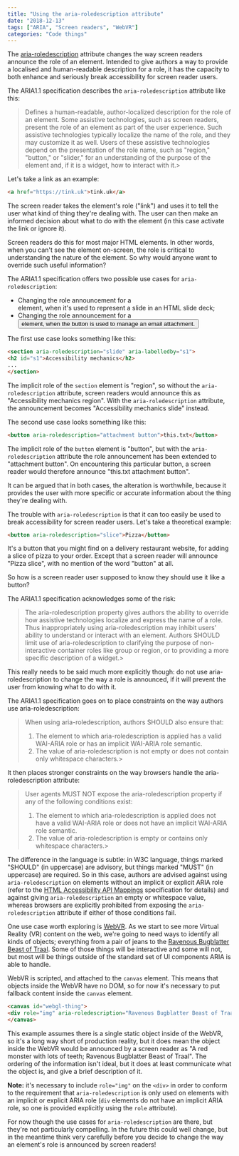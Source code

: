 ```yaml
---
title: "Using the aria-roledescription attribute"
date: "2018-12-13"
tags: ["ARIA", "Screen readers", "WebVR"]
categories: "Code things"
---
```


The [aria-roledescription](https://www.w3.org/TR/wai-aria-1.1/#aria-roledescription) attribute changes the way screen readers announce the role of an element. Intended to give authors a way to provide a localised and human-readable description for a role, it has the capacity to both enhance and seriously break accessibility for screen reader users.

The ARIA1.1 specification describes the `aria-roledescription` attribute like this:

> Defines a human-readable, author-localized description for the role of an element.
> Some assistive technologies, such as screen readers, present the role of an element as part of the user experience. Such assistive technologies typically localize the name of the role, and they may customize it as well. Users of these assistive technologies depend on the presentation of the role name, such as "region," "button," or "slider," for an understanding of the purpose of the element and, if it is a widget, how to interact with it.>

Let's take a link as an example:

```html
<a href="https://tink.uk">tink.uk</a>
```

The screen reader takes the element's role ("link") and uses it to tell the user what kind of thing they're dealing with. The user can then make an informed decision about what to do with the element (in this case activate the link or ignore it).

Screen readers do this for most major HTML elements. In other words, when you can't see the element on-screen, the role is critical to understanding the nature of the element. So why would anyone want to override such useful information?

The ARIA1.1 specification offers two possible use cases for `aria-roledescription`:

* Changing the role announcement for a <section> element, when it's used to represent a slide in an HTML slide deck;
* Changing the role announcement for a <button> element, when the button is used to manage an email attachment.

The first use case looks something like this:

```html
<section aria-roledescription="slide" aria-labelledby="s1">
<h2 id="s1">Accessibility mechanics</h2>
...
</section>
```

The implicit role of the `section` element is "region", so without the `aria-roledescription` attribute, screen readers would announce this as "Accessibility mechanics region". With the `aria-roledescription` attribute, the announcement becomes "Accessibility mechanics slide" instead.

The second use case looks something like this:

```html
<button aria-roledescription="attachment button">this.txt</button>
```

The implicit role of the `button` element is "button", but with the `aria-roledescription` attribute the role announcement has been extended to "attachment button". On encountering this particular button, a screen reader would therefore announce "this.txt attachment button".

It can be argued that in both cases, the alteration is worthwhile, because it provides the user with more specific or accurate information about the thing they're dealing with.

The trouble with `aria-roledescription` is that it can too easily be used to break accessibility for screen reader users. Let's take a theoretical example:

```html
<button aria-roledescription="slice">Pizza</button>
```

It's a button that you might find on a delivery restaurant website, for adding a slice of pizza to your order. Except that a screen reader will announce "Pizza slice", with no mention of the word "button" at all.

So how is a screen reader user supposed to know they should use it like a button?

The ARIA1.1 specification acknowledges some of the risk:

>The aria-roledescription property gives authors the ability to override how assistive technologies localize and express the name of a role. Thus inappropriately using aria-roledescription may inhibit users' ability to understand or interact with an element. Authors SHOULD limit use of aria-roledescription to clarifying the purpose of non-interactive container roles like group or region, or to providing a more specific description of a widget.>

This really needs to be said much more explicitly though: do not use aria-roledescription to change the way a role is announced, if it will prevent the user from knowing what to do with it.

The ARIA1.1 specification goes on to place constraints on the way authors use aria-roledescription:

>When using aria-roledescription, authors SHOULD also ensure that:
>
>1. The element to which aria-roledescription is applied has a valid WAI-ARIA role or has an implicit WAI-ARIA role semantic.
>2. The value of aria-roledescription is not empty or does not contain only whitespace characters.>

It then places stronger constraints on the way browsers handle the aria-roledescription attribute:

>User agents MUST NOT expose the aria-roledescription property if any of the following conditions exist:
>
>1. The element to which aria-roledescription is applied does not have a valid WAI-ARIA role or does not have an implicit WAI-ARIA role semantic.
> 2. The value of aria-roledescription is empty or contains only whitespace characters.>

The difference in the language is subtle: in W3C language, things marked "SHOULD" (in uppercase) are advisory, but things marked "MUST" (in uppercase) are required. So in this case, authors are advised against using `aria-roledescription` on elements without an implicit or explicit ARIA role (refer to the [HTML Accessibility API Mappings](https://www.w3.org/TR/html-aam-1.0/) specification for details) and against giving `aria-roledescription` an empty or whitespace value, whereas browsers are explicitly prohibited from exposing the `aria-roledescription` attribute if either of those conditions fail.

One use case worth exploring is [WebVR](https://webvr.info/). As we start to see more Virtual Reality (VR) content on the web, we're going to need ways to identify all kinds of objects; everything from a pair of jeans to the [Ravenous Bugblatter Beast of Traal](https://hitchhikers.fandom.com/wiki/Ravenous_Bugblatter_Beast_of_Traal). Some of those things will be interactive and some will not, but most will be things outside of the standard set of UI components ARIA is able to handle.

WebVR is scripted, and attached to the `canvas` element. This means that objects inside the WebVR have no DOM, so for now it's necessary to put fallback content inside the `canvas` element.

```html
<canvas id="webgl-thing">
<div role="img" aria-roledescription="Ravenous Bugblatter Beast of Traal" aria-label="A red monster with lots of teeth"></div>
</canvas>
```

This example assumes there is a single static object inside of the WebVR, so it's a long way short of production reality, but it does mean the object inside the WebVR would be announced by a screen reader as "A red monster with lots of teeth; Ravenous Bugblatter Beast of Traal". The ordering of the information isn't ideal, but it does at least communicate what the object is, and give a brief description of it.

**Note:** it's necessary to include `role="img"` on the `<div>` in order to conform to the requirement that `aria-roledescription` is only used on elements with an implicit or explicit ARIA role (`div` elements do not have an implicit ARIA role, so one is provided explicitly using the `role` attribute).

For now though the use cases for `aria-roledescription` are there, but they're not particularly compelling. In the future this could well change, but in the meantime think very carefully before you decide to change the way an element's role is announced by screen readers!
